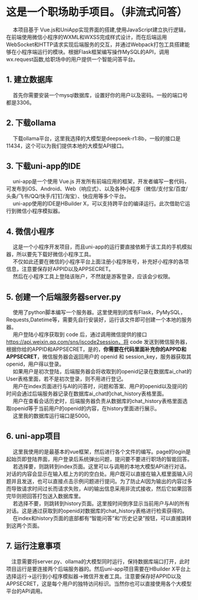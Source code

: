 # 这是一个职场助手项目。（非流式问答） <br />
&emsp; 本项目基于 Vue.js和UniApp实现界面的搭建,使用JavaScript建立执行逻辑，在前端使用微信小程序的WXML和WXSS完成样式设计，而在后端运用WebSocket和HTTP请求实现后端服务的交互，并通过Webpack打包工具搭建能够在小程序端运行的模块。根据Flask框架编写操作MySQL的API，调用wx.request函数,给职场中的用户提供一个智能问答平台。
## 1. 建立数据库
&emsp; 首先你需要安装一个mysql数据库，设置好你的用户以及密码。一般的端口号都是3306。
## 2. 下载ollama
&emsp; 下载ollama平台，这里我选择的大模型是deepseek-r1:8b，一般的接口是11434，这个可以为我们提供本地的大模型API接口。
## 3. 下载uni-app的IDE
&emsp; uni-app是一个使用 Vue.js 开发所有前端应用的框架，开发者编写一套代码，可发布到iOS、Android、Web（响应式）、以及各种小程序（微信/支付宝/百度/头条/飞书/QQ/快手/钉钉/淘宝）、快应用等多个平台。<br />
&emsp; uni-app使用的IDE是HBuilder X，可以支持跨平台的编译运行。此次借助它运行到微信小程序模拟器。
## 4. 微信小程序
&emsp; 这是一个小程序开发项目，而且uni-app的运行要直接依赖于该工具的手机模拟器，所以要先下载好微信小程序工具。<br />
&emsp; 不仅如此还要在微信的小程序平台上面注册小程序账号，补充好小程序的各项信息，注意要保存好APPID以及APPSECRET。 <br />
&emsp; 然后在小程序工具上登陆该账户，不然就是游客登录，应该会少权限。
## 5. 创建一个后端服务器server.py
&emsp; 使用了python脚本编写一个服务器。这里使用到的库有Flask，PyMySQL，Requests,Datetime等，需要先自行安装好，运行该文件即可创建一个本地的服务器。<br />
&emsp; 用户登陆小程序获取到 code 后，通过调用微信提供的接口 https://api.weixin.qq.com/sns/jscode2session，将 code 发送到微信服务器，根据你给的APPID和APPSECRET，是的，**你需要在代码里面补充你的APPID和APPSECRET**，微信服务器会返回用户的 openid 和 session_key，服务器获取其openid，用户得以登录。<br />
&emsp; 如果用户是初次登陆，后端服务器会将收取到的openid记录在数据库ai_chat的User表格里面，若不是初次登录，则不用进行登记。<br />
&emsp; 用户在index页面进行与AI的问答时，问题和答案、用户的openid以及提问的时间会通过后端服务器记录在数据库ai_chat的chat_history表格里面。<br />
&emsp; 用户在查看会话历史时，后端服务器负责从数据库的chat_history表格里面选取openid等于当前用户的openid的内容，在history里面进行展示。<br />
&emsp; 这里我的数据库运行端口是5000。
## 6. uni-app项目
&emsp; 这里我使用的是最基本的vue框架，然后进行各个文件的编写。page的login是起始页即登陆界面，用户登录后系统弹出问题，提问要不要进行职场的智能回答。<br />
&emsp; 若选择要，则跳转到index页面。这里可以与调用的本地大模型API进行对话。对话的内容会显示在输入框上方的的空白处。用户既可以直接在输入框里面输入问题并且发送，也可以直接点击示例问题进行提问。为了防止AI因为输出的内容过多而导致请求时间过长而请求失败，AI的输出信息采用非流式接收，然后它如果回答完毕则把回答打包送入数据库里。<br />
&emsp; 若选择不要，则跳转到history页面。这里按时间倒序显示当前用户与AI的所有对话。这是通过获取到的openid对数据库的chat_history表格进行检索获得的。<br />
&emsp; 在index和history页面的底部都有“智能问答”和“历史记录”按钮，可以直接跳转到这两个页面。<br />
## 7. 运行注意事项
&emsp;注意需要将server.py、ollama的大模型同时运行，保持数据库端口打开，此时项目运行是要连接两个后端服务器的。然后uni-app项目需要在HBuilder X平台上选择运行->运行到小程序模拟器->微信开发者工具。注意要保存好APPID以及APPSECRET，这是每个用户的独特访问标识。当然你也可以直接使用各个大模型平台的API调用。

